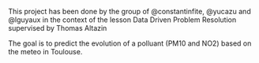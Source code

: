 This project has been done by the group of @constantinfite, @yucazu and @lguyaux in the context of the lesson Data Driven Problem Resolution supervised by Thomas Altazin

The goal is to predict the evolution of a polluant (PM10 and NO2) based on the meteo in Toulouse.
